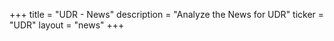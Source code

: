 +++
title = "UDR - News"
description = "Analyze the News for UDR"
ticker = "UDR"
layout = "news"
+++

